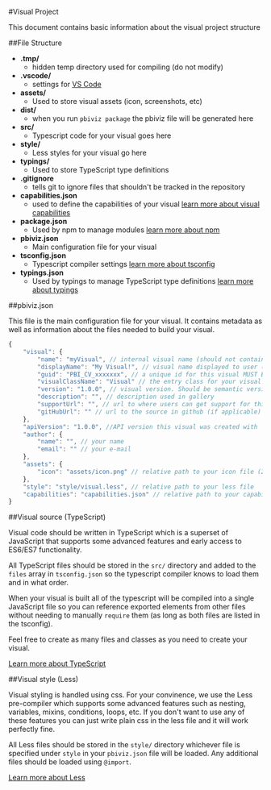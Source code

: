 #Visual Project

This document contains basic information about the visual project structure

##File Structure

* **.tmp/**
    * hidden temp directory used for compiling (do not modify)
* **.vscode/**
    * settings for [VS Code](https://code.visualstudio.com/)
* **assets/**
    * Used to store visual assets (icon, screenshots, etc)
* **dist/**
    * when you run `pbiviz package` the pbiviz file will be generated here
* **src/**
    * Typescript code for your visual goes here
* **style/**
    * Less styles for your visual go here
* **typings/**
    * Used to store TypeScript type definitions
* **.gitignore**
    * tells git to ignore files that shouldn't be tracked in the repository
* **capabilities.json**
    * used to define the capabilities of your visual [learn more about visual capabilities](Capabilities/readme.md)
* **package.json**
    * Used by npm to manage modules [learn more about npm](https://www.npmjs.com/)
* **pbiviz.json**
    * Main configuration file for your visual
* **tsconfig.json**
    * Typescript compiler settings [learn more about tsconfig](https://www.typescriptlang.org/docs/handbook/tsconfig-json.html)
* **typings.json**
    * Used by typings to manage TypeScript type definitions [learn more about typings](https://github.com/typings/typings) 
    
##pbiviz.json

This file is the main configuration file for your visual. It contains metadata as well as information about the files needed to build your visual.

```javascript
{
    "visual": {
        "name": "myVisual", // internal visual name (should not contain spaces)
        "displayName": "My Visual!", // visual name displayed to user (used in gallery)
        "guid": "PBI_CV_xxxxxxx", // a unique id for this visual MUST BE UNIQUE
        "visualClassName": "Visual" // the entry class for your visual
        "version": "1.0.0", // visual version. Should be semantic version (increment if you update the visual)
        "description": "", // description used in gallery
        "supportUrl": "", // url to where users can get support for this visual
        "gitHubUrl": "" // url to the source in github (if applicable)
    },
    "apiVersion": "1.0.0", //API version this visual was created with
    "author": {
        "name": "", // your name
        "email": "" // your e-mail
    },
    "assets": {
        "icon": "assets/icon.png" // relative path to your icon file (20x20 png)
    },
    "style": "style/visual.less", // relative path to your less file
    "capabilities": "capabilities.json" // relative path to your capabilities definition 
}
```


##Visual source (TypeScript)

Visual code should be written in TypeScript which is a superset of JavaScript that supports some advanced features and early access to ES6/ES7 functionality.
 
All TypeScript files should be stored in the `src/` directory and added to the `files` array in `tsconfig.json` so the typescript compiler knows to load them and in what order.

When your visual is built all of the typescript will be compiled into a single JavaScript file so you can reference exported elements from other files without needing to manually `require` them (as long as both files are listed in the tsconfig).

Feel free to create as many files and classes as you need to create your visual. 

[Learn more about TypeScript](http://www.typescriptlang.org/)


##Visual style (Less)

Visual styling is handled using css. For your convinence, we use the Less pre-compiler which supports some advanced features such as nesting, variables, mixins, conditions, loops, etc. If you don't want to use any of these features you can just write plain css in the less file and it will work perfectly fine.

All Less files should be stored in the `style/` directory whichever file is specified under `style` in your `pbiviz.json` file will be loaded. Any additional files should be loaded using `@import`.

[Learn more about Less](http://lesscss.org/)